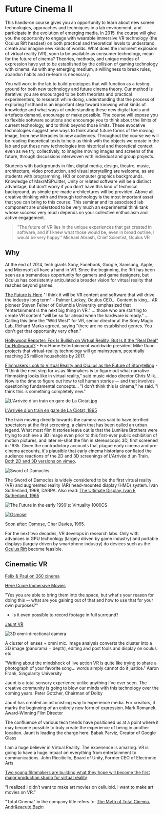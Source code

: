 # Future Cinema IIThis hands-on course gives you an opportunity to learn about new screen technologies, approaches and techniques in a lab environment, and participate in the evolution of emerging media. In 2015, the course will give you the opportunity to engage with wearable immersive VR technology (the Oculus Rift headset) on both practical and theoretical levels to understand, create and imagine new kinds of worlds. What does the imminent explosion of virtual reality (VR), soon to be available as consumer technology, mean for the future of cinema? Theories, methods, and unique modes of expression have yet to be established by the collision of gaming technology with cinema. As with any emerging medium, a willingness to break rules, abandon habits and re-learn is necessary. You will work in the lab to build prototypes that will function as a testing ground for both new technology and future cinema theory. Our method is iterative: you are encouraged to be both theorists and practical experimenters, to research while doing, understanding that the process of exploring firsthand is an important step toward knowing what kinds of knowledge and what ways of understanding these new digital tools and artefacts demand, encourage or make possible. The course will expose you to flexible software solutions and encourage you to think about the limits of current technology, and to think beyond those limits. These evocative technologies suggest new ways to think about future forms of the moving image, from new literacies to new audiences. Throughout the course we will be reading theoretical texts to help us think with the objects we create in the lab and put these new technologies into historical and theoretical context even as we try, collectively, to imagine moving images and screens of the future, through discussions interwoven with individual and group projects.Students with backgrounds in film, digital media, design, theatre, music, architecture, video production, and visual storytelling are welcome, as are students with programming, HCI or computer graphics backgrounds. Knowledge of Max/MSP/Jitter, Unity or related software will be a distinct advantage, but don’t worry if you don’t have this kind of technical background, as simple pre-made architectures will be provided. Above all, creative thinking with and through technology is the most important asset that you can bring to this course. This seminar and its associated lab component are understood to be very much an experimental think tank whose success very much depends on your collective enthusiasm and active engagement.> "The future of VR lies in the unique experiences that get created in software, and if I knew what those would be, even in broad outline, I would be very happy." Michael Abrash, Chief Scientist, Oculus VR 

## Why

At the end of 2014, tech giants Sony, Facebook, Google, Samsung, Apple, and Microsoft all have a hand in VR. Since the beginning, the Rift has been seen as a tremendous opportunity for gamers and game designers, but Oculus has consistently articulated a broader vision for virtual reality that reaches beyond games.[The Future is Here](http://www.hollywoodreporter.com/behind-screen/siggraph-oculus-rift-creator-says-724481) "I think it will be VR content and software that will drive the industry long term" - Palmer Luckey, Oculus CEO... Content is king... AR pioneer Steven Feiner of Columbia University emphasized that "entertainment is the next big thing in VR." ... those who are starting to create VR content "will be so far ahead when the hardware is ready." ... Calling this time the "Wild West" for VR, senior director at the Sony Magic Lab, Richard Marks agreed, saying "there are no established genres. You don't get that opportunity very often."

[Hollywood Reporter: Fox Is Bullish on Virtual Reality, But Is It the "Real Deal" for Hollywood?](http://www.hollywoodreporter.com/behind-screen/ces-fox-is-bullish-virtual-760925) - Fox Home Entertainment worldwide president Mike Dunn projects that virtual-reality technology will go mainstream, potentially reaching 25 million households by 2017.

[Filmmakers Look to Virtual Reality and Oculus as the Future of Storytelling](http://www.hollywoodreporter.com/news/filmmakers-look-virtual-reality-oculus-734500) - “I think the next step for us as filmmakers is to figure out what narrative filmmaking looks like in virtual reality,” said music video director Chris Milk... Now is the time to figure out how to tell human stories — and that involves questioning fundamental concepts... "I don’t think this is cinema," he said. "I think this is something completely new."

![L'Arrivée d'un train en gare de La Ciotat.jpg](http://upload.wikimedia.org/wikipedia/en/3/33/L%27Arriv%C3%A9e_d%27un_train_en_gare_de_La_Ciotat.jpg)

[L'Arrivée d'un train en gare de La Ciotat, 1895](http://en.wikipedia.org/wiki/L'Arrivée_d'un_train_en_gare_de_La_Ciotat) The train moving directly towards the camera was said to have terrified spectators at the first screening, a claim that has been called an urban legend. What most film histories leave out is that the Lumière Brothers were trying to achieve a 3D image even prior to this first-ever public exhibition of motion pictures, and later re-shot the film in stereoscopic 3D, first screened in 1935. Given the contradictory accounts that plague early cinema and pre-cinema accounts, it's plausible that early cinema historians conflated the audience reactions of the 2D and 3D screenings of L'Arrivée d'un Train. [Both 2D and 3D versions on vimeo](http://vimeo.com/55906895).

![Sword of Damocles](http://blog.modernmechanix.com/mags/qf/c/PopularScience/4-1971/med_vr_goggles.jpg)

The Sword of Damocles is widely considered to be the first virtual reality (VR) and augmented reality (AR) head-mounted display (HMD) system. Ivan Sutherland, 1968, DARPA. Also read: [The Ultimate Display. Ivan E Sutherland, 1965](http://worrydream.com/refs/Sutherland%20-%20The%20Ultimate%20Display.pdf)
![The Future in the early 1990's: Virtuality 1000CS](http://vrfocus.com/wp-content/uploads/2014/02/dactylnightmare_header-638x300.jpg)

[![Osmose](http://www.immersence.com/centralizedImages/osmose/Osm_Tree_Pond_600@2x.jpg)](https://www.youtube.com/watch?v=54O4VP3tCoY#action=share)

Soon after: [Osmose](http://www.immersence.com/osmose/), Char Davies, 1995. 

For the next two decades, VR develops in research labs. Only with advances in GPU technology (largely driven by game industry) and portable displays (largely driven by smartphone industry) do devices such as the [Oculus Rift](oculus.html) become feasible. 

## Cinematic VR

[Felix & Paul on 360 cinema](http://www.roadtovr.com/vr-cinema-exploding-filmmakers-felix-paul-talk-pioneering-3d-360-venture/)

[Here Come Immersive Movies](http://creativedisturbance.org/podcast/here-come-immersive-movies/)"Yes you are able to bring them into the space, but what's your reason for doing this -- what are you gaining out of that and how to use that for your own purposes?"- Is it even possible to record footage in full surround?[Jaunt VR](http://www.jauntvr.com/#about)

![3D omni-directional camera](http://tctechcrunch2011.files.wordpress.com/2014/04/jaunt-camera.jpg?w=680&h=497) A cluster of lenses + omni mic. Image analysis converts the cluster into a 3D image (panorama + depth), editing and post tools and display on oculus etc. 

"Writing about the mindshock of live action VR is quite like trying to share a photograph of your favorite song... words simply cannot do it justice." Aaron Frank, Singularity University

Jaunt is a total sensory experience unlike anything I've ever seen.
The creative community is going to blow our minds with this technology over the coming years.
 Peter Gotcher, Chairman of Dolby

Jaunt has created an astonishing way to experience media.
For creators, it marks the beginning of an entirely new form of expression.
 Mark Romanek, Award-Winning Film Director

The confluence of various tech trends have positioned us at a point where it may become possible to truly create the experience of being in another location. Jaunt is leading the charge here.
 Babak Parviz, Creator of Google Glass

I am a huge believer in Virtual Reality. The experience is amazing. VR is going to have a huge impact on everything from entertainment to communications.
 John Riccitiello,  Board of Unity, Former CEO of Electronic Arts
[Two young filmmakers are building whatthey hope will become the first majorproduction studio for virtual reality](https://medium.com/backchannel/vr-goes-to-the-movies-39270f7164c6)“I realized I didn’t want to make art movies on celluloid. I want to make art movies on VR.”"Total Cinema" in the company title refers to: [The Myth of Total Cinema. Andr&eacute Bazin](https://www2.southeastern.edu/Academics/Faculty/jbell/mythtotalcinema.pdf)
